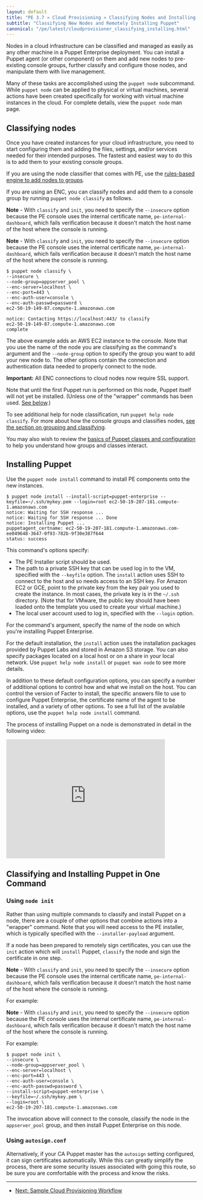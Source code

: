 ```yaml
---
layout: default
title: "PE 3.7 » Cloud Provisioning » Classifying Nodes and Installing Puppet"
subtitle: "Classifying New Nodes and Remotely Installing Puppet"
canonical: "/pe/latest/cloudprovisioner_classifying_installing.html"
---
```


Nodes in a cloud infrastructure can be classified and managed as easily as any other machine in a Puppet Enterprise deployment. You can install a Puppet agent (or other component) on them and add new nodes to pre-existing console groups, further classify and configure those nodes, and manipulate them with live management.

Many of these tasks are accomplished using the `puppet node` subcommand. While `puppet node` can be applied to physical or virtual machines, several actions have been created specifically for working with virtual machine instances in the cloud. For complete details, view the `puppet node` man page.

Classifying nodes
-----------------

Once you have created instances for your cloud infrastructure, you need to start configuring them and adding the files, settings, and/or services needed for their intended purposes. The fastest and easiest way to do this is to add them to your existing console groups.  

If you are using the node classifier that comes with PE, use the [rules-based engine to add nodes to groups](./console_classes_groups_getting_started.html). 

If you are using an ENC, you can classify nodes and add them to a console group by running `puppet node classify` as follows.

**Note** - With `classify` and `init`, you need to specify the `--insecure` option because the PE console uses the internal certificate name, `pe-internal-dashboard`, which fails verification because it doesn't match the host name of the host where the console is running.

**Note** - With `classify` and `init`, you need to specify the `--insecure` option because the PE console uses the internal certificate name, `pe-internal-dashboard`, which fails verification because it doesn't match the host name of the host where the console is running.

    $ puppet node classify \
    --insecure \
    --node-group=appserver_pool \
    --enc-server=localhost \
    --enc-port=443 \
    --enc-auth-user=console \
    --enc-auth-passwd=password \
    ec2-50-19-149-87.compute-1.amazonaws.com

    notice: Contacting https://localhost:443/ to classify
    ec2-50-19-149-87.compute-1.amazonaws.com
    complete

The above example adds an AWS EC2 instance to the console. Note that you use the name of the node you are classifying as the command's argument and the `--node-group` option to specify the group you want to add your new node to. The other options contain the connection and authentication data needed to properly connect to the node.

**Important:** All ENC connections to cloud nodes now require SSL support.

Note that until the first Puppet run is performed on this node, Puppet itself will not yet be installed. (Unless one of the "wrapper" commands has been used. [See below](#installing-puppet).)

To see additional help for node classification, run `puppet help node classify`. For more about how the console groups and classifies nodes, [see the section on grouping and classifying](./console_classes_groups_getting_started.html).

You may also wish to review the [basics of Puppet classes and configuration](./puppet_overview.html) to help you understand how groups and classes interact.

Installing Puppet
-----------------

Use the `puppet node install` command to install PE components onto the new instances.

    $ puppet node install --install-script=puppet-enterprise --keyfile=~/.ssh/mykey.pem --login=root ec2-50-19-207-181.compute-1.amazonaws.com
    notice: Waiting for SSH response ...
    notice: Waiting for SSH response ... Done
    notice: Installing Puppet ...
    puppetagent_certname: ec2-50-19-207-181.compute-1.amazonaws.com-ee049648-3647-0f93-782b-9f30e387f644
    status: success

This command's options specify:

* The PE Installer script should be used.
* The path to a private SSH key that can be used log in to the VM, specified with the `--keyfile` option. The `install` action uses SSH to connect to the host and so needs access to an SSH key. For Amazon EC2 or GCE, point to the private key from the key pair you used to create the instance. In most cases, the private key is in the `~/.ssh` directory. (Note that for VMware, the public key should have been loaded onto the template you used to create your virtual machine.)
* The local user account used to log in, specified with the `--login` option.

For the command's argument, specify the name of the node on which you're installing Puppet Enterprise.

For the default installation, the `install` action uses the installation packages provided by Puppet Labs and stored in Amazon S3 storage.  You can also specify packages located on a local host or on a share in your local network. Use `puppet help node install` or `puppet man node` to see more details.

In addition to these default configuration options, you can specify a number of additional options to control how and what we install on the host. You can control the version of Facter to install, the specific answers file to use to configure Puppet Enterprise, the certificate name of the agent to be installed, and a variety of other options. To see a full list of the available options, use the `puppet help node install` command.

The process of installing Puppet on a node is demonstrated in detail in the following video:

<object width="420" height="315"><param name="movie"
value="https://www.youtube.com/v/F0hU94bBrQo?version=3&amp;hl=en_US"></param><param
name="allowFullScreen" value="true"></param><param name="allowscriptaccess"
value="always"></param><embed
src="https://www.youtube.com/v/F0hU94bBrQo?version=3&amp;hl=en_US"
type="application/x-shockwave-flash" width="420" height="315"
allowscriptaccess="always" allowfullscreen="true"></embed></object>

Classifying and Installing Puppet in One Command
------------------------------------------------

### Using `node init`

Rather than using multiple commands to classify and install Puppet on a node, there are a couple of other options that combine actions into a "wrapper" command. Note that you will need access to the PE installer, which is typically specified with the `--installer-payload` argument.

If a node has been prepared to remotely sign certificates, you can use the `init` action which will `install` Puppet, `classify` the node and sign the certificate in one step.

**Note** - With `classify` and `init`, you need to specify the `--insecure` option because the PE console uses the internal certificate name, `pe-internal-dashboard`, which fails verification because it doesn't match the host name of the host where the console is running.

For example:

**Note** - With `classify` and `init`, you need to specify the `--insecure` option because the PE console uses the internal certificate name, `pe-internal-dashboard`, which fails verification because it doesn't match the host name of the host where the console is running.

For example:

    $ puppet node init \
    --insecure \
    --node-group=appserver_pool \
    --enc-server=localhost \
    --enc-port=443 \
    --enc-auth-user=console \
    --enc-auth-passwd=password \
    --install-script=puppet-enterprise \
    --keyfile=~/.ssh/mykey.pem \
    --login=root \
    ec2-50-19-207-181.compute-1.amazonaws.com

The invocation above will connect to the console, classify the node in the `appserver_pool` group, and then install Puppet Enterprise on this node.

### Using `autosign.conf`

Alternatively, if your CA Puppet master has the `autosign` setting configured, it can sign certificates automatically. While this can greatly simplify the process, there are some security issues associated with going this route, so be sure you are comfortable with the process and know the risks.

* * *

- [Next: Sample Cloud Provisioning Workflow](./cloudprovisioner_workflow.html)

